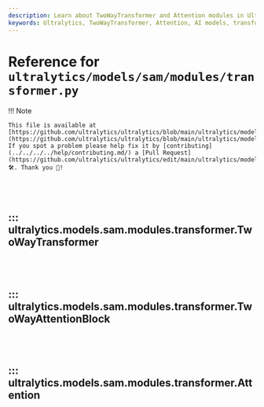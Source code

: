 ```yaml
---
description: Learn about TwoWayTransformer and Attention modules in Ultralytics. Leverage these tools to enhance your AI models.
keywords: Ultralytics, TwoWayTransformer, Attention, AI models, transformers
---
```


# Reference for `ultralytics/models/sam/modules/transformer.py`

!!! Note

    This file is available at [https://github.com/ultralytics/ultralytics/blob/main/ultralytics/models/sam/modules/transformer.py](https://github.com/ultralytics/ultralytics/blob/main/ultralytics/models/sam/modules/transformer.py). If you spot a problem please help fix it by [contributing](../../../../help/contributing.md/) a [Pull Request](https://github.com/ultralytics/ultralytics/edit/main/ultralytics/models/sam/modules/transformer.py) 🛠️. Thank you 🙏!

<br><br>

## ::: ultralytics.models.sam.modules.transformer.TwoWayTransformer

<br><br>

## ::: ultralytics.models.sam.modules.transformer.TwoWayAttentionBlock

<br><br>

## ::: ultralytics.models.sam.modules.transformer.Attention

<br><br>

